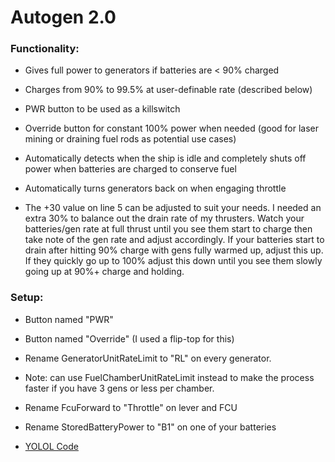# Autogen 2.0


### Functionality:

- Gives full power to generators if batteries are < 90% charged

- Charges from 90% to 99.5% at user-definable rate (described below)

- PWR button to be used as a killswitch

- Override button for constant 100% power when needed (good for laser mining or draining fuel rods as potential use cases)

- Automatically detects when the ship is idle and completely shuts off power when batteries are charged to conserve fuel

- Automatically turns generators back on when engaging throttle

- The +30 value on line 5 can be adjusted to suit your needs. I needed an extra 30% to balance out the drain rate of my thrusters. Watch your batteries/gen rate at full thrust until you see them start to charge then take note of the gen rate and adjust accordingly. If your batteries start to drain after hitting 90% charge with gens fully warmed up, adjust this up. If they quickly go up to 100% adjust this down until you see them slowly going up at 90%+ charge and holding.

### Setup:

- Button named "PWR"

- Button named "Override" (I used a flip-top for this)

- Rename GeneratorUnitRateLimit to "RL" on every generator.

* Note: can use FuelChamberUnitRateLimit instead to make the process faster if you have 3 gens or less per chamber.

- Rename FcuForward to "Throttle" on lever and FCU

- Rename StoredBatteryPower to "B1" on one of your batteries

- [YOLOL Code](https://github.com/RustyDawwwgg/Starbase/blob/main/Autogen%202.0/Autogen-2.0.yolol)

